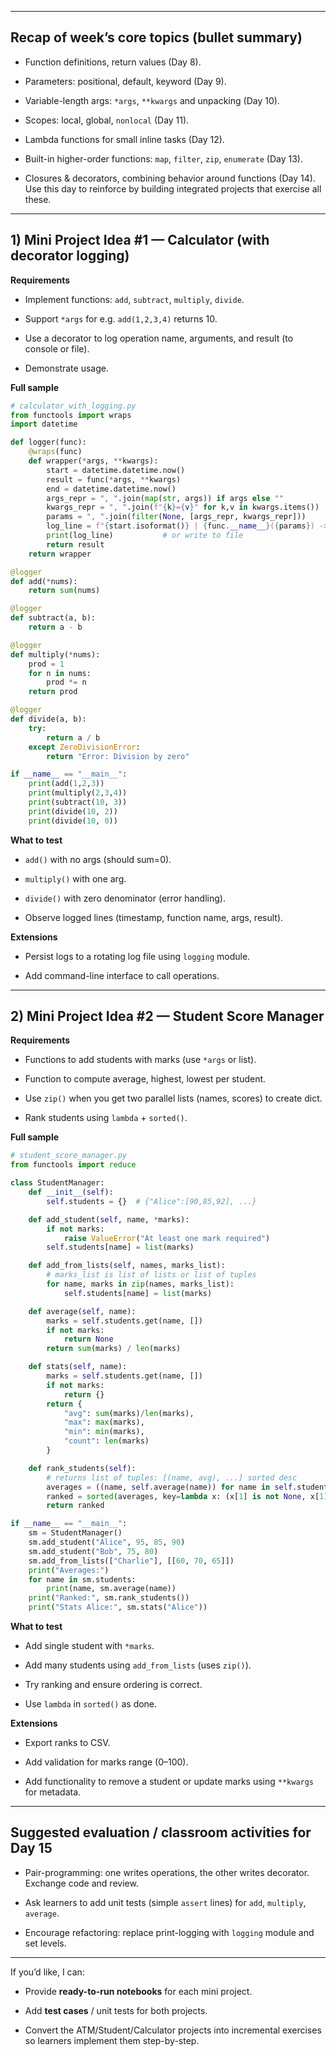 
---

## Recap of week’s core topics (bullet summary)

- Function definitions, return values (Day 8).
    
- Parameters: positional, default, keyword (Day 9).
    
- Variable-length args: `*args`, `**kwargs` and unpacking (Day 10).
    
- Scopes: local, global, `nonlocal` (Day 11).
    
- Lambda functions for small inline tasks (Day 12).
    
- Built-in higher-order functions: `map`, `filter`, `zip`, `enumerate` (Day 13).
    
- Closures & decorators, combining behavior around functions (Day 14).  
    Use this day to reinforce by building integrated projects that exercise all these.
    

---

## 1) Mini Project Idea #1 — Calculator (with decorator logging)

**Requirements**

- Implement functions: `add`, `subtract`, `multiply`, `divide`.
    
- Support `*args` for e.g. `add(1,2,3,4)` returns 10.
    
- Use a decorator to log operation name, arguments, and result (to console or file).
    
- Demonstrate usage.
    

**Full sample**

```python
# calculator_with_logging.py
from functools import wraps
import datetime

def logger(func):
    @wraps(func)
    def wrapper(*args, **kwargs):
        start = datetime.datetime.now()
        result = func(*args, **kwargs)
        end = datetime.datetime.now()
        args_repr = ", ".join(map(str, args)) if args else ""
        kwargs_repr = ", ".join(f"{k}={v}" for k,v in kwargs.items())
        params = ", ".join(filter(None, [args_repr, kwargs_repr]))
        log_line = f"{start.isoformat()} | {func.__name__}({params}) -> {result} | duration: {end-start}"
        print(log_line)           # or write to file
        return result
    return wrapper

@logger
def add(*nums):
    return sum(nums)

@logger
def subtract(a, b):
    return a - b

@logger
def multiply(*nums):
    prod = 1
    for n in nums:
        prod *= n
    return prod

@logger
def divide(a, b):
    try:
        return a / b
    except ZeroDivisionError:
        return "Error: Division by zero"

if __name__ == "__main__":
    print(add(1,2,3))
    print(multiply(2,3,4))
    print(subtract(10, 3))
    print(divide(10, 2))
    print(divide(10, 0))
```

**What to test**

- `add()` with no args (should sum=0).
    
- `multiply()` with one arg.
    
- `divide()` with zero denominator (error handling).
    
- Observe logged lines (timestamp, function name, args, result).
    

**Extensions**

- Persist logs to a rotating log file using `logging` module.
    
- Add command-line interface to call operations.
    

---

## 2) Mini Project Idea #2 — Student Score Manager

**Requirements**

- Functions to add students with marks (use `*args` or list).
    
- Function to compute average, highest, lowest per student.
    
- Use `zip()` when you get two parallel lists (names, scores) to create dict.
    
- Rank students using `lambda` + `sorted()`.
    

**Full sample**

```python
# student_score_manager.py
from functools import reduce

class StudentManager:
    def __init__(self):
        self.students = {}  # {"Alice":[90,85,92], ...}

    def add_student(self, name, *marks):
        if not marks:
            raise ValueError("At least one mark required")
        self.students[name] = list(marks)

    def add_from_lists(self, names, marks_list):
        # marks_list is list of lists or list of tuples
        for name, marks in zip(names, marks_list):
            self.students[name] = list(marks)

    def average(self, name):
        marks = self.students.get(name, [])
        if not marks:
            return None
        return sum(marks) / len(marks)

    def stats(self, name):
        marks = self.students.get(name, [])
        if not marks:
            return {}
        return {
            "avg": sum(marks)/len(marks),
            "max": max(marks),
            "min": min(marks),
            "count": len(marks)
        }

    def rank_students(self):
        # returns list of tuples: [(name, avg), ...] sorted desc
        averages = ((name, self.average(name)) for name in self.students)
        ranked = sorted(averages, key=lambda x: (x[1] is not None, x[1]), reverse=True)
        return ranked

if __name__ == "__main__":
    sm = StudentManager()
    sm.add_student("Alice", 95, 85, 90)
    sm.add_student("Bob", 75, 80)
    sm.add_from_lists(["Charlie"], [[60, 70, 65]])
    print("Averages:")
    for name in sm.students:
        print(name, sm.average(name))
    print("Ranked:", sm.rank_students())
    print("Stats Alice:", sm.stats("Alice"))
```

**What to test**

- Add single student with `*marks`.
    
- Add many students using `add_from_lists` (uses `zip()`).
    
- Try ranking and ensure ordering is correct.
    
- Use `lambda` in `sorted()` as done.
    

**Extensions**

- Export ranks to CSV.
    
- Add validation for marks range (0–100).
    
- Add functionality to remove a student or update marks using `**kwargs` for metadata.
    

---

## Suggested evaluation / classroom activities for Day 15

- Pair-programming: one writes operations, the other writes decorator. Exchange code and review.
    
- Ask learners to add unit tests (simple `assert` lines) for `add`, `multiply`, `average`.
    
- Encourage refactoring: replace print-logging with `logging` module and set levels.
    

---

If you’d like, I can:

- Provide **ready-to-run notebooks** for each mini project.
    
- Add **test cases** / unit tests for both projects.
    
- Convert the ATM/Student/Calculator projects into incremental exercises so learners implement them step-by-step.
    